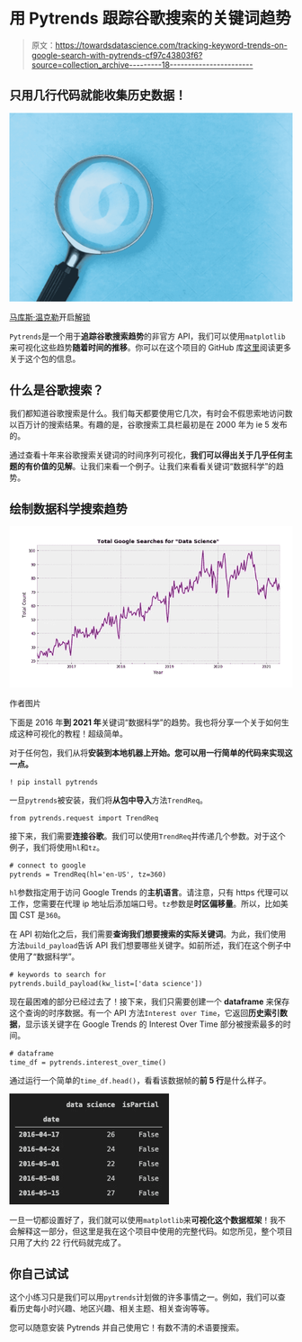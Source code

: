 # 用 Pytrends 跟踪谷歌搜索的关键词趋势

> 原文：<https://towardsdatascience.com/tracking-keyword-trends-on-google-search-with-pytrends-cf97c43803f6?source=collection_archive---------18----------------------->

## 只用几行代码就能收集历史数据！

![](img/a6468dd4d3c6be96d79e95291ba72b27.png)

[马库斯·温克勒](https://unsplash.com/@markuswinkler)开启[解锁](https://unsplash.com/photos/afW1hht0NSs)

`Pytrends`是一个用于**追踪谷歌搜索趋势**的非官方 API，我们可以使用`matplotlib`来可视化这些趋势**随着时间的推移**。你可以在这个项目的 GitHub 库[这里](https://github.com/GeneralMills/pytrends)阅读更多关于这个包的信息。

## 什么是谷歌搜索？

我们都知道谷歌搜索是什么。我们每天都要使用它几次，有时会不假思索地访问数以百万计的搜索结果。有趣的是，谷歌搜索工具栏最初是在 2000 年为 ie 5 发布的。

通过查看十年来谷歌搜索关键词的时间序列可视化，**我们可以得出关于几乎任何主题的有价值的见解**。让我们来看一个例子。让我们来看看关键词“数据科学”的趋势。

## **绘制数据科学搜索趋势**

![](img/8f4d5f4980af9e2d766854a36128b04d.png)

作者图片

下面是 2016 年**到 2021 年**关键词“数据科学”的趋势。我也将分享一个关于如何生成这种可视化的教程！超级简单。

对于任何包，我们从将**安装到本地机器上开始。您可以用一行简单的代码来实现这一点。**

```
! pip install pytrends
```

一旦`pytrends`被安装，我们将**从包中导入**方法`TrendReq`。

```
from pytrends.request import TrendReq
```

接下来，我们需要**连接谷歌**。我们可以使用`TrendReq`并传递几个参数。对于这个例子，我们将使用`hl`和`tz`。

```
# connect to google
pytrends = TrendReq(hl='en-US', tz=360)
```

`hl`参数指定用于访问 Google Trends 的**主机语言**。请注意，只有 https 代理可以工作，您需要在代理 ip 地址后添加端口号。`tz`参数是**时区偏移量**。所以，比如美国 CST 是`360`。

在 API 初始化之后，我们需要**查询我们想要搜索的实际关键词**。为此，我们使用方法`build_payload`告诉 API 我们想要哪些关键字。如前所述，我们在这个例子中使用了“数据科学”。

```
# keywords to search for
pytrends.build_payload(kw_list=['data science'])
```

现在最困难的部分已经过去了！接下来，我们只需要创建一个 **dataframe** 来保存这个查询的时序数据。有一个 API 方法`Interest over Time`，它返回**历史索引数据**，显示该关键字在 Google Trends 的 Interest Over Time 部分被搜索最多的时间。

```
# dataframe
time_df = pytrends.interest_over_time()
```

通过运行一个简单的`time_df.head()`，看看该数据帧的**前 5 行**是什么样子。

![](img/754bb7ae0bcef4b0700f114df0384795.png)

一旦一切都设置好了，我们就可以使用`matplotlib`来**可视化这个数据框架**！我不会解释这一部分，但这里是我在这个项目中使用的完整代码。如您所见，整个项目只用了大约 22 行代码就完成了。

## 你自己试试

这个小练习只是我们可以用`pytrends`计划做的许多事情之一。例如，我们可以查看历史每小时兴趣、地区兴趣、相关主题、相关查询等等。

您可以随意安装 Pytrends 并自己使用它！有数不清的术语要搜索。